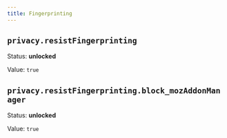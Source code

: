 ```yaml
---
title: Fingerprinting
---
```



## `privacy.resistFingerprinting`

Status: **unlocked**

Value: `true`


## `privacy.resistFingerprinting.block_mozAddonManager`

Status: **unlocked**

Value: `true`


